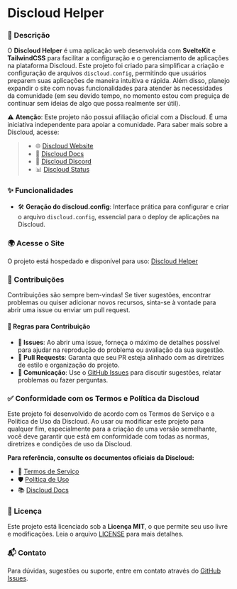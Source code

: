 # Discloud Helper

### 📄 Descrição

O **Discloud Helper** é uma aplicação web desenvolvida com **SvelteKit** e **TailwindCSS** para facilitar a configuração e o gerenciamento de aplicações na plataforma Discloud. Este projeto foi criado para simplificar a criação e configuração de arquivos `discloud.config`, permitindo que usuários preparem suas aplicações de maneira intuitiva e rápida. Além disso, planejo expandir o site com novas funcionalidades para atender às necessidades da comunidade (em seu devido tempo, no momento estou com preguiça de continuar sem ideias de algo que possa realmente ser útil).

⚠️ **Atenção**: Este projeto não possui afiliação oficial com a Discloud. É uma iniciativa independente para apoiar a comunidade. Para saber mais sobre a Discloud, acesse:

> - 🌐 [Discloud Website](https://discloud.com)
> - 📖 [Discloud Docs](https://docs.discloud.com/)
> - 💬 [Discloud Discord](https://discord.discloudbot.com/)
> - 📊 [Discloud Status](https://status.discloud.app/)

### ✨ Funcionalidades

- 🛠️ **Geração do discloud.config**: Interface prática para configurar e criar o arquivo `discloud.config`, essencial para o deploy de aplicações na Discloud.

### 🌍 Acesse o Site

O projeto está hospedado e disponível para uso: [Discloud Helper](https://init.discloud.app)

### 🤝 Contribuições

Contribuições são sempre bem-vindas! Se tiver sugestões, encontrar problemas ou quiser adicionar novos recursos, sinta-se à vontade para abrir uma issue ou enviar um pull request.

#### 📌 Regras para Contribuição

- **📝 Issues**: Ao abrir uma issue, forneça o máximo de detalhes possível para ajudar na reprodução do problema ou avaliação da sua sugestão.
- **🔄 Pull Requests**: Garanta que seu PR esteja alinhado com as diretrizes de estilo e organização do projeto.
- **📣 Comunicação**: Use o [GitHub Issues](https://github.com/Ruimmp/Discloud-Helper/issues) para discutir sugestões, relatar problemas ou fazer perguntas.

### ✅ Conformidade com os Termos e Política da Discloud

Este projeto foi desenvolvido de acordo com os Termos de Serviço e a Política de Uso da Discloud. Ao usar ou modificar este projeto para qualquer fim, especialmente para a criação de uma versão semelhante, você deve garantir que está em conformidade com todas as normas, diretrizes e condições de uso da Discloud.

**Para referência, consulte os documentos oficiais da Discloud:**
- 📜 [Termos de Serviço](https://discloud.com/legal)
- 🛡️ [Política de Uso](https://discloud.com/legal)
- 📚 [Discloud Docs](https://docs.discloud.com/sobre/discloud-brand/identidade-visual)

### 📜 Licença

Este projeto está licenciado sob a **Licença MIT**, o que permite seu uso livre e modificações. Leia o arquivo [LICENSE](./LICENSE) para mais detalhes.

### 📬 Contato

Para dúvidas, sugestões ou suporte, entre em contato através do [GitHub Issues](https://github.com/Ruimmp/Discloud-Helper/issues).
